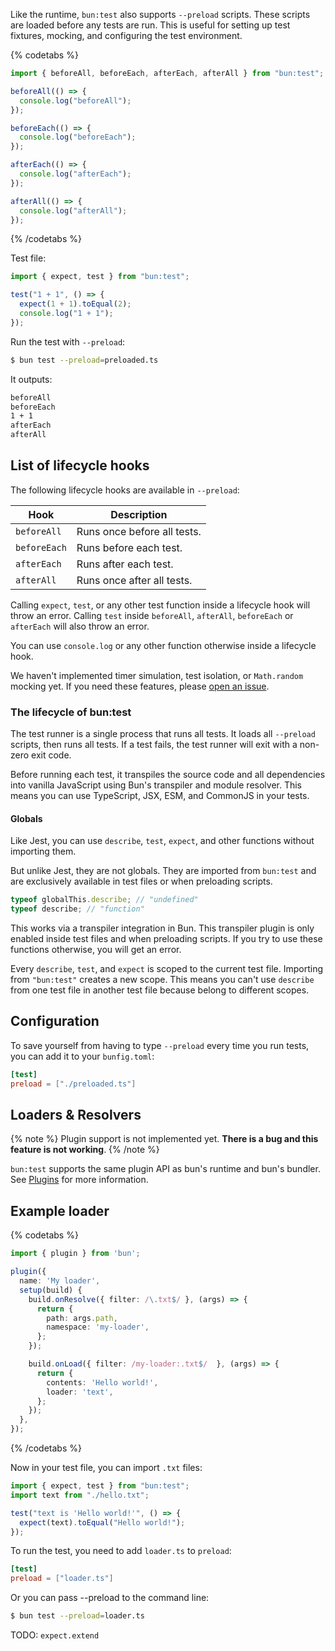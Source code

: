 Like the runtime, `bun:test` also supports `--preload` scripts. These scripts are loaded before any tests are run. This is useful for setting up test fixtures, mocking, and configuring the test environment.

{% codetabs %}

```ts#preloaded.ts
import { beforeAll, beforeEach, afterEach, afterAll } from "bun:test";

beforeAll(() => {
  console.log("beforeAll");
});

beforeEach(() => {
  console.log("beforeEach");
});

afterEach(() => {
  console.log("afterEach");
});

afterAll(() => {
  console.log("afterAll");
});
```

{% /codetabs %}

Test file:

```ts
import { expect, test } from "bun:test";

test("1 + 1", () => {
  expect(1 + 1).toEqual(2);
  console.log("1 + 1");
});
```

Run the test with `--preload`:

```sh
$ bun test --preload=preloaded.ts
```

It outputs:

```sh
beforeAll
beforeEach
1 + 1
afterEach
afterAll
```

## List of lifecycle hooks

The following lifecycle hooks are available in `--preload`:

| Hook         | Description                 |
| ------------ | --------------------------- |
| `beforeAll`  | Runs once before all tests. |
| `beforeEach` | Runs before each test.      |
| `afterEach`  | Runs after each test.       |
| `afterAll`   | Runs once after all tests.  |

Calling `expect`, `test`, or any other test function inside a lifecycle hook will throw an error. Calling `test` inside `beforeAll`, `afterAll`, `beforeEach` or `afterEach` will also throw an error.

You can use `console.log` or any other function otherwise inside a lifecycle hook.

We haven't implemented timer simulation, test isolation, or `Math.random` mocking yet. If you need these features, please [open an issue](https://bun.sh/issues).

### The lifecycle of bun:test

The test runner is a single process that runs all tests. It loads all `--preload` scripts, then runs all tests. If a test fails, the test runner will exit with a non-zero exit code.

Before running each test, it transpiles the source code and all dependencies into vanilla JavaScript using Bun's transpiler and module resolver. This means you can use TypeScript, JSX, ESM, and CommonJS in your tests.

#### Globals

Like Jest, you can use `describe`, `test`, `expect`, and other functions without importing them.

But unlike Jest, they are not globals. They are imported from `bun:test` and are exclusively available in test files or when preloading scripts.

```ts
typeof globalThis.describe; // "undefined"
typeof describe; // "function"
```

This works via a transpiler integration in Bun. This transpiler plugin is only enabled inside test files and when preloading scripts. If you try to use these functions otherwise, you will get an error.

Every `describe`, `test`, and `expect` is scoped to the current test file. Importing from `"bun:test"` creates a new scope. This means you can't use `describe` from one test file in another test file because belong to different scopes.

## Configuration

To save yourself from having to type `--preload` every time you run tests, you can add it to your `bunfig.toml`:

```toml
[test]
preload = ["./preloaded.ts"]
```

## Loaders & Resolvers

{% note %}
Plugin support is not implemented yet. **There is a bug and this feature is not working**.
{% /note %}

`bun:test` supports the same plugin API as bun's runtime and bun's bundler. See [Plugins](/docs/bundler/plugins#usage) for more information.

## Example loader

{% codetabs %}

```ts#loader.ts
import { plugin } from 'bun';

plugin({
  name: 'My loader',
  setup(build) {
    build.onResolve({ filter: /\.txt$/ }, (args) => {
      return {
        path: args.path,
        namespace: 'my-loader',
      };
    });

    build.onLoad({ filter: /my-loader:.txt$/  }, (args) => {
      return {
        contents: 'Hello world!',
        loader: 'text',
      };
    });
  },
});
```

{% /codetabs %}

Now in your test file, you can import `.txt` files:

```ts#my-test.test.ts
import { expect, test } from "bun:test";
import text from "./hello.txt";

test("text is 'Hello world!'", () => {
  expect(text).toEqual("Hello world!");
});
```

To run the test, you need to add `loader.ts` to `preload`:

```toml
[test]
preload = ["loader.ts"]
```

Or you can pass --preload to the command line:

```sh
$ bun test --preload=loader.ts
```

TODO: `expect.extend`
